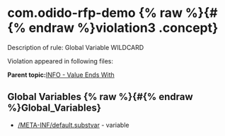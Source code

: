 # com.odido-rfp-demo {% raw %}{#{% endraw %}violation3 .concept}

Description of rule: Global Variable WILDCARD

Violation appeared in following files:

**Parent topic:**[INFO - Value Ends With](../../../qa/rules/INFO_-_Value_Ends_With.md)

## Global Variables {% raw %}{#{% endraw %}Global_Variables}

-   [/META-INF/default.substvar](../../../projects/com.odido-rfp-demo/META-INF/default.substvar.md) - variable

